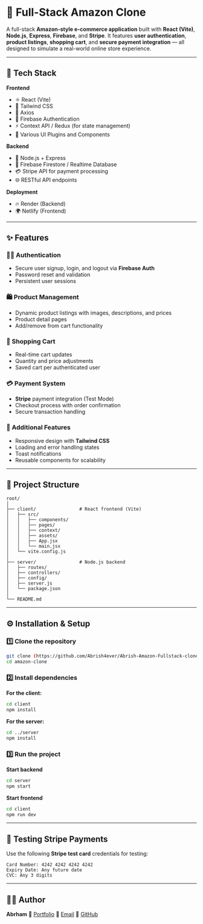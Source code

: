# 🛒 Full-Stack Amazon Clone

A full-stack **Amazon-style e-commerce application** built with **React (Vite)**, **Node.js**, **Express**, **Firebase**, and **Stripe**.
It features **user authentication**, **product listings**, **shopping cart**, and **secure payment integration** — all designed to simulate a real-world online store experience.

---

## 🚀 Tech Stack

**Frontend**

* ⚛️ React (Vite)
* 💨 Tailwind CSS
* 🔄 Axios
* 🔐 Firebase Authentication
* ⚡ Context API / Redux (for state management)
* 🧩 Various UI Plugins and Components

**Backend**

* 🧠 Node.js + Express
* 💾 Firebase Firestore / Realtime Database
* 💳 Stripe API for payment processing
* 🌐 RESTful API endpoints

**Deployment**

* 🔥 Render (Backend)
* 🌍 Netlify (Frontend)

---

## ✨ Features

### 🧑‍💻 Authentication

* Secure user signup, login, and logout via **Firebase Auth**
* Password reset and validation
* Persistent user sessions

### 🛍️ Product Management

* Dynamic product listings with images, descriptions, and prices
* Product detail pages
* Add/remove from cart functionality

### 🛒 Shopping Cart

* Real-time cart updates
* Quantity and price adjustments
* Saved cart per authenticated user

### 💳 Payment System

* **Stripe** payment integration (Test Mode)
* Checkout process with order confirmation
* Secure transaction handling

### 🧰 Additional Features

* Responsive design with **Tailwind CSS**
* Loading and error handling states
* Toast notifications
* Reusable components for scalability

---

## 📁 Project Structure

```
root/
│
├── client/                # React frontend (Vite)
│   ├── src/
│   │   ├── components/
│   │   ├── pages/
│   │   ├── context/
│   │   ├── assets/
│   │   ├── App.jsx
│   │   └── main.jsx
│   └── vite.config.js
│
├── server/                # Node.js backend
│   ├── routes/
│   ├── controllers/
│   ├── config/
│   ├── server.js
│   └── package.json
│
└── README.md
```

---

## ⚙️ Installation & Setup

### 1️⃣ Clone the repository

```bash
git clone (https://github.com/Abrish4ever/Abrish-Amazon-Fullstack-clone.git)
cd amazon-clone
```

### 2️⃣ Install dependencies

**For the client:**

```bash
cd client
npm install
```

**For the server:**

```bash
cd ../server
npm install
```

### 3️⃣ Run the project

**Start backend**

```bash
cd server
npm start
```

**Start frontend**

```bash
cd client
npm run dev
```

---

## 🧪 Testing Stripe Payments

Use the following **Stripe test card** credentials for testing:

```
Card Number: 4242 4242 4242 4242
Expiry Date: Any future date
CVC: Any 3 digits
```

---

## 🧑‍💼 Author

**Abrham**
💼 [Portfolio](https://abri-tech.com)
📧 [Email](abrhamdegarege21@example.com)
🐙 [GitHub](https://github.com/Abrish4ever)


